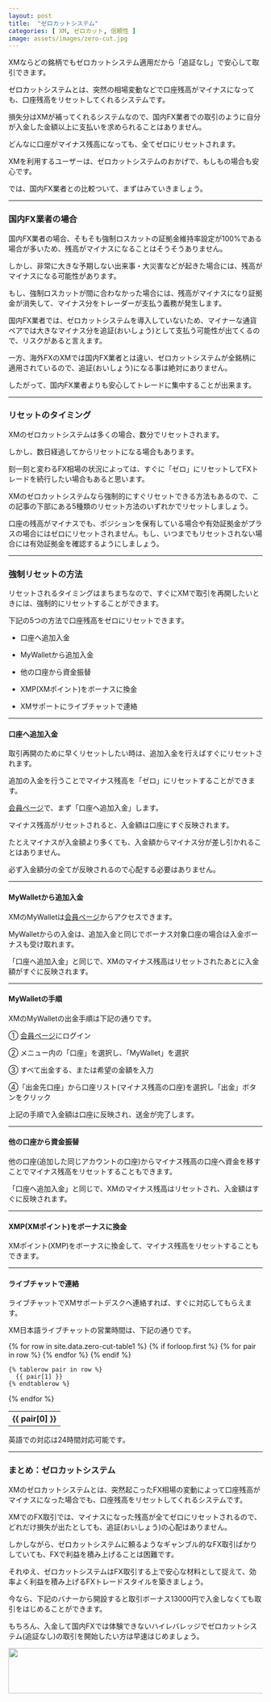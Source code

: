 ```yaml
---
layout: post
title:  "ゼロカットシステム"
categories: [ XM, ゼロカット, 信頼性 ]
image: assets/images/zero-cut.jpg
---
```


XMならどの銘柄でもゼロカットシステム適用だから「追証なし」で安心して取引できます。

ゼロカットシステムとは、突然の相場変動などで口座残高がマイナスになっても、口座残高をリセットしてくれるシステムです。

損失分はXMが補ってくれるシステムなので、国内FX業者での取引のように自分が入金した金額以上に支払いを求められることはありません。

どんなに口座がマイナス残高になっても、全てゼロにリセットされます。

XMを利用するユーザーは、ゼロカットシステムのおかげで、もしもの場合も安心です。

では、国内FX業者との比較ついて、まずはみていきましょう。


<hr>

### 国内FX業者の場合


国内FX業者の場合、そもそも強制ロスカットの証拠金維持率設定が100%である場合が多いため、残高がマイナスになることはそうそうありません。

しかし、非常に大きな予期しない出来事・大災害などが起きた場合には、残高がマイナスになる可能性があります。

もし、強制ロスカットが間に合わなかった場合には、残高がマイナスになり証拠金が消失して、マイナス分をトレーダーが支払う義務が発生します。

国内FX業者では、ゼロカットシステムを導入していないため、マイナーな通貨ペアでは大きなマイナス分を追証(おいしょう)として支払う可能性が出てくるので、リスクがあると言えます。

一方、海外FXのXMでは国内FX業者とは違い、ゼロカットシステムが全銘柄に適用されているので、追証(おいしょう)になる事は絶対にありません。

したがって、国内FX業者よりも安心してトレードに集中することが出来ます。


<hr>

### リセットのタイミング


XMのゼロカットシステムは多くの場合、数分でリセットされます。

しかし、数日経過してからリセットになる場合もあります。

刻一刻と変わるFX相場の状況によっては、すぐに「ゼロ」にリセットしてFXトレードを続行したい場合もあると思います。

XMのゼロカットシステムなら強制的にすぐリセットできる方法もあるので、この記事の下部にある5種類のリセット方法のいずれかでリセットしましょう。


口座の残高がマイナスでも、ポジションを保有している場合や有効証拠金がプラスの場合にはゼロにリセットされません。もし、いつまでもリセットされない場合には有効証拠金を確認するようにしましょう。



<hr>

### 強制リセットの方法


リセットされるタイミングはまちまちなので、すぐにXMで取引を再開したいときには、強制的にリセットすることができます。

下記の5つの方法で口座残高をゼロにリセットできます。


+ 口座へ追加入金

+ MyWalletから追加入金

+ 他の口座から資金振替

+ XMP(XMポイント)をボーナスに換金

+ XMサポートにライブチャットで連絡


<hr>

#### 口座へ追加入金


取引再開のために早くリセットしたい時は、追加入金を行えばすぐにリセットされます。

追加の入金を行うことでマイナス残高を「ゼロ」にリセットすることができます。

<a href="https://clicks.affstrack.com/c?c=550036&l=ja&p=22">会員ページ</a>で、まず「口座へ追加入金」します。

マイナス残高がリセットされると、入金額は口座にすぐ反映されます。

たとえマイナスが入金額より多くても、入金額からマイナス分が差し引かれることはありません。

必ず入金額分の全てが反映されるので心配する必要はありません。

<hr> 

#### MyWalletから追加入金

XMのMyWalletは<a href="https://clicks.affstrack.com/c?c=550036&l=ja&p=22">会員ページ</a>からアクセスできます。

MyWalletからの入金は、追加入金と同じでボーナス対象口座の場合は入金ボーナスも受け取れます。

「口座へ追加入金」と同じで、XMのマイナス残高はリセットされたあとに入金額がすぐに反映されます。

<hr>

#### MyWalletの手順

XMのMyWalletの出金手順は下記の通りです。


① <a href="https://clicks.affstrack.com/c?c=550036&l=ja&p=22">会員ページ</a>にログイン

② メニュー内の「口座」を選択し、「MyWallet」を選択

③ すべて出金する、または希望の金額を入力

④「出金先口座」から口座リスト(マイナス残高の口座)を選択し「出金」ボタンをクリック


上記の手順で入金額は口座に反映され、送金が完了します。

<hr>

#### 他の口座から資金振替

他の口座(追加した同じアカウントの口座)からマイナス残高の口座へ資金を移すことでマイナス残高をリセットすることもできます。

「口座へ追加入金」と同じで、XMのマイナス残高はリセットされ、入金額はすぐに反映されます。

<hr>

#### XMP(XMポイント)をボーナスに換金

XMポイント(XMP)をボーナスに換金して、マイナス残高をリセットすることもできます。

<hr>

#### ライブチャットで連絡

ライブチャットでXMサポートデスクへ連絡すれば、すぐに対応してもらえます。

XM日本語ライブチャットの営業時間は、下記の通りです。

<table>
  {% for row in site.data.zero-cut-table1 %}
    {% if forloop.first %}
    <tr>
      {% for pair in row %}
        <th>{{ pair[0] }}</th>
      {% endfor %}
    </tr>
    {% endif %}

    {% tablerow pair in row %}
      {{ pair[1] }}
    {% endtablerow %}
  {% endfor %}
</table>

英語での対応は24時間対応可能です。



<hr>

### まとめ：ゼロカットシステム

XMのゼロカットシステムとは、突然起こったFX相場の変動によって口座残高がマイナスになった場合でも、口座残高をリセットしてくれるシステムです。

XMでのFX取引では、マイナスになった残高が全てゼロにリセットされるので、どれだけ損失が出たとしても、追証(おいしょう)の心配はありません。

しかしながら、ゼロカットシステムに頼るようなギャンブル的なFX取引ばかりしていても、FXで利益を積み上げることは困難です。

それゆえ、ゼロカットシステムはFX取引する上で安心な材料として捉えて、効率よく利益を積み上げるFXトレードスタイルを築きましょう。

今なら、下記のバナーから開設すると取引ボーナス13000円で入金しなくても取引をはじめることができます。

もちろん、入金して国内FXでは体験できないハイレバレッジでゼロカットシステム(追証なし)の取引を開始したい方は早速はじめましょう。

<a href="https://clicks.affstrack.com/c?m=7952&c=550036" referrerpolicy="no-referrer-when-downgrade"><img src="https://ads.affstrack.com/i/7952?c=550036" width="728" height="90" referrerpolicy="no-referrer-when-downgrade"/></a>